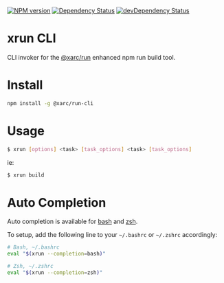 [![NPM version][npm-image]][npm-url]
[![Dependency Status][daviddm-image]][daviddm-url] [![devDependency Status][daviddm-dev-image]][daviddm-dev-url]

# xrun CLI

CLI invoker for the [@xarc/run] enhanced npm run build tool.

# Install

```bash
npm install -g @xarc/run-cli
```

# Usage

```bash
$ xrun [options] <task> [task_options] <task> [task_options]
```

ie:

```bash
$ xrun build
```

# Auto Completion

Auto completion is available for [bash] and [zsh].

To setup, add the following line to your `~/.bashrc` or `~/.zshrc` accordingly:

```bash
# Bash, ~/.bashrc
eval "$(xrun --completion=bash)"
```

```zsh
# Zsh, ~/.zshrc
eval "$(xrun --completion=zsh)"
```

[@xarc/run]: https://www.npmjs.com/package/@xarc/run
[npm-image]: https://badge.fury.io/js/%40xarc%2Frun-cli.svg
[npm-url]: https://npmjs.org/package/@xarc/run-cli
[daviddm-image]: https://david-dm.org/electrode-io/@xarc/run-cli/status.svg
[daviddm-url]: https://david-dm.org/electrode-io/@xarc/run-cli
[daviddm-dev-image]: https://david-dm.org/electrode-io/@xarc/run-cli/dev-status.svg
[daviddm-dev-url]: https://david-dm.org/electrode-io/@xarc/run-cli?type=dev
[bash]: https://www.gnu.org/software/bash/
[zsh]: http://www.zsh.org/
